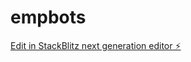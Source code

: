 # empbots

[Edit in StackBlitz next generation editor ⚡️](https://stackblitz.com/~/github.com/Crafter5555/empbots)